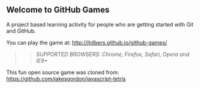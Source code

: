 ## Welcome to GitHub Games

A project based learning activity for people who are getting started with Git and GitHub.

You can play the game at: http://jhilbers.github.io/github-games/

>> _*SUPPORTED BROWSERS*: Chrome, Firefox, Safari, Opera and IE9+_

This fun open source game was cloned from: https://github.com/jakesgordon/javascript-tetris

